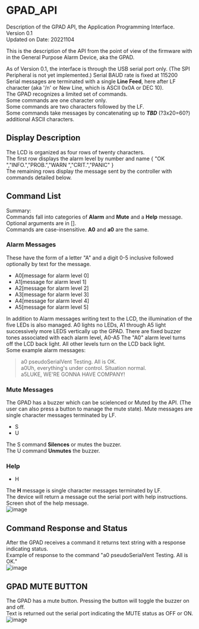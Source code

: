 # GPAD_API
Description of the GPAD API, the Application Programming Interface.  
Version 0.1  
Updated on Date: 20221104  

This is the description of the API from the point of view of the firmware with in the General Purpose Alarm Device, aka the GPAD. 

As of Version 0.1, the interface is through the USB serial port only. (The SPI Peripheral is not yet implemented.)
Serial BAUD rate is fixed at 115200  
Serial messages are terminated with a single **Line Feed**, here after LF character (aka '/n' or New Line, which is ASCII 0x0A or DEC 10).  
The GPAD recognizes a limited set of commands.  
Some commands are one character only.  
Some commands are two characters followed by the LF.  
Some commands take messages by concatenating up to _**TBD**_ (?3x20=60?) additional ASCII characters.  

## Display Description  
The LCD is organized as four rows of twenty characters.   
The first row displays the alarm level by number and name { "OK   ","INFO.","PROB.","WARN ","CRIT.","PANIC" }  
The remaining rows display the message sent by the controller with commands detailed below.

## Command List  
Summary:  
Commands fall into categories of **Alarm** and **Mute** and a **Help** message.  
Optional arguments are in [].  
Commands are case-insensitive. **A0** and **a0** are the same.  

### Alarm Messages
These have the form of a letter "A" and a digit 0-5 inclusive followed optionally by text for the message.
* A0[message for alarm level 0]
* A1[message for alarm level 1]
* A2[message for alarm level 2]
* A3[message for alarm level 3]
* A4[message for alarm level 4]
* A5[message for alarm level 5]

In addition to Alarm messages writing text to the LCD, the illumination of the five LEDs is also managed.  A0 lights no LEDs, A1 through A5 light successively more LEDS vertically up the GPAD.
There are fixed buzzer tones associated with each alarm level, A0-A5
The "A0" alarm level turns off the LCD back light.  All other levels turn on the LCD back light.  
Some example alarm messages:  
> a0 pseudoSerialVent Testing.  All is OK.  
> a0Uh, everything's under control. Situation normal.  
> a5LUKE, WE'RE GONNA HAVE COMPANY!  

### Mute Messages
The GPAD has a buzzer which can be scielenced or Muted by the API. (The user can also press a button to manage the mute state).
Mute messages are single character messages terminated by LF. 
* S
* U  

The S command **Silences** or mutes the buzzer.  
The U command **Unmutes** the buzzer.  

### Help
* H

The **H** message is single character messages terminated by LF.    
The device will return a message out the serial port with help instructions.
Screen shot of the help message.  
![image](https://user-images.githubusercontent.com/5836181/200066531-264861f6-eaba-42e5-be05-d8b6f6640e94.png)


## Command Response and Status
After the GPAD receives a command it returns text string with a response indicating status.  
Example of response to the command "a0 pseudoSerialVent Testing.  All is OK."  
![image](https://user-images.githubusercontent.com/5836181/200065137-465a2ade-5cc2-4c08-925f-df86810f21c1.png)  


## GPAD MUTE BUTTON
The GPAD has a mute button. Pressing the button will toggle the buzzer on and off.  
Text is returned out the serial port indicating the MUTE status as OFF or ON.  
![image](https://user-images.githubusercontent.com/5836181/200072832-7efc77ac-50da-4c15-8be6-abd9bafb60cb.png)




